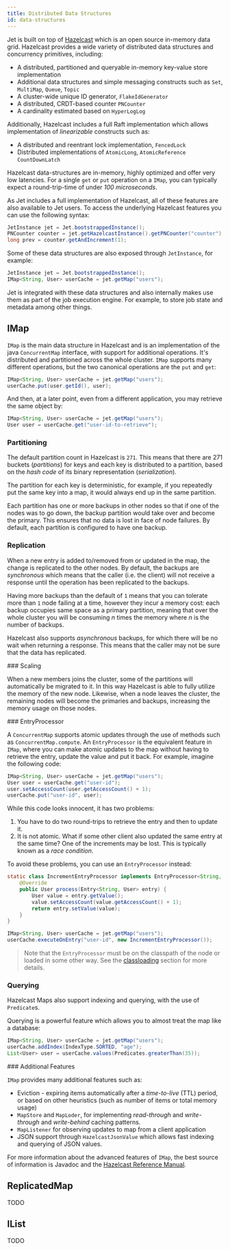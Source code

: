 ```yaml
---
title: Distributed Data Structures
id: data-structures
---
```


Jet is built on top of
[Hazelcast](https://github.com/hazelcast/hazelcast) which is an open
source in-memory data grid. Hazelcast provides a wide variety of
distributed data structures and concurrency primitives, including:

* A distributed, partitioned and queryable in-memory key-value store
  implementation
* Additional data structures and simple messaging constructs  such as
  `Set`, `MultiMap`, `Queue`, `Topic`
* A cluster-wide unique ID generator, `FlakeIdGenerator`
* A distributed, CRDT-based counter `PNCounter`
* A cardinality estimated based on `HyperLogLog`

Additionally, Hazelcast includes a full Raft implementation which allows
implementation of _linearizable_ constructs such as:

* A distributed and reentrant lock implementation, `FencedLock`
* Distributed implementations of `AtomicLong`, `AtomicReference` `CountDownLatch`

Hazelcast data-structures are in-memory, highly optimized and offer very
low latencies. For a single `get` or `put` operation on a `IMap`, you
can typically expect a round-trip-time of under _100 microseconds_.

As Jet includes a full implementation of Hazelcast, all of these
features are also available to Jet users. To access the underlying
Hazelcast features you can use the following syntax:

```java
JetInstance jet = Jet.bootstrappedInstance();
PNCounter counter = jet.getHazelcastInstance().getPNCounter("counter");
long prev = counter.getAndIncrement(1);
```

Some of these data structures are also exposed through `JetInstance`,
for example:

```java
JetInstance jet = Jet.bootstrappedInstance();
IMap<String, User> userCache = jet.getMap("users");
```

Jet is integrated with these data structures and also internally makes
use them as part of the job execution engine. For example, to store job
state and metadata among other things.

## IMap

`IMap` is the main data structure in Hazelcast and is an implementation
of the java `ConcurrentMap` interface, with support for additional
operations. It's distributed and partitioned across the whole cluster.
`IMap` supports many different operations, but the two canonical
operations are the `put` and `get`:

```java
IMap<String, User> userCache = jet.getMap("users");
userCache.put(user.getId(), user);
```

And then, at a later point, even from a different application, you may
retrieve the same object by:

```java
IMap<String, User> userCache = jet.getMap("users");
User user = userCache.get("user-id-to-retrieve");
```

### Partitioning

The default partition count in Hazelcast is `271`. This means that there
are 271 buckets (_partitions_) for keys and each key is distributed to a
partition, based on the _hash code_ of its binary representation
(_serialization_).

The partition for each key is deterministic, for example, if you
repeatedly put the same key into a map, it would always end up in the
same partition.

Each partition has one or more backups in other nodes so that if one of
the nodes was to go down, the backup partition would take over and
become the primary. This ensures that no data is lost in face of node
failures. By default, each partition is configured to have one backup.

### Replication

When a new entry is added to/removed from or updated in the map, the
change is replicated to the other nodes. By default, the backups are
_synchronous_ which means that the caller (i.e. the client) will not
receive a response until the operation has been replicated to the
backups.

Having more backups than the default of `1` means that you can tolerate
more than `1` node failing at a time, however they incur a memory cost:
each backup occupies same space as a primary partition, meaning that over
the whole cluster you will be consuming _n_ times the memory where _n_
is the number of backups.

Hazelcast also supports _asynchronous_ backups, for which there will be
no wait when returning a response. This means that the caller may not be
sure that the data has replicated.

### Scaling

When a new members joins the cluster, some of the partitions will
automatically be migrated to it. In this way Hazelcast is able to fully
utilize the memory of the new node. Likewise, when a node leaves the
cluster, the remaining nodes will become the primaries and backups,
increasing the memory usage on those nodes.

### EntryProcessor

A `ConcurrentMap` supports atomic updates through the use of methods
such as `ConcurrentMap.compute`. An `EntryProcessor` is the equivalent
feature in `IMap`, where you can make atomic updates to the map without
having to retrieve the entry, update the value and put it back. For example,
imagine the following code:

```java
IMap<String, User> userCache = jet.getMap("users");
User user = userCache.get("user-id");
user.setAccessCount(user.getAccessCount() + 1);
userCache.put("user-id", user);
```

While this code looks innocent, it has two problems:

1. You have to do two round-trips to retrieve the entry and then to
   update it.
2. It is not atomic. What if some other client also updated the same
   entry at the same time? One of the increments may be lost.
   This is typically known as a _race condition_.

To avoid these problems, you can use an `EntryProcessor` instead:

```java
static class IncrementEntryProcessor implements EntryProcessor<String, User, User> {
    @Override
    public User process(Entry<String, User> entry) {
        User value = entry.getValue();
        value.setAccessCount(value.getAccessCount() + 1);
        return entry.setValue(value);
    }
}

IMap<String, User> userCache = jet.getMap("users");
userCache.executeOnEntry("user-id", new IncrementEntryProcessor());
```

>Note that the `EntryProcessor` must be on the classpath of the node or
>loaded in some other way. See the [classloading](classloading) section
>for more details.

### Querying

Hazelcast Maps also support indexing and querying, with the use of
`Predicate`s.

Querying is a powerful feature which allows you to almost treat the map
like a database:

```java
IMap<String, User> userCache = jet.getMap("users");
userCache.addIndex(IndexType.SORTED, "age");
List<User> user = userCache.values(Predicates.greaterThan(35));
```

### Additional Features

`IMap` provides many additional features such as:

* Eviction - expiring items automatically after a _time-to-live_ (TTL)
  period, or based on other heuristics (such as number of items or total
  memory usage)
* `MapStore` and `MapLoder`, for implementing _read-through_ and
  _write-through_ and _write-behind_ caching patterns.
* `MapListener` for observing updates to map from a client application
* JSON support through `HazelcastJsonValue` which allows fast indexing
  and querying of JSON values.

For more information about the advanced features of `IMap`, the best
source of information is Javadoc and the [Hazelcast Reference
Manual](https://hazelcast.org/documentation/).

## ReplicatedMap

TODO

## IList

TODO
